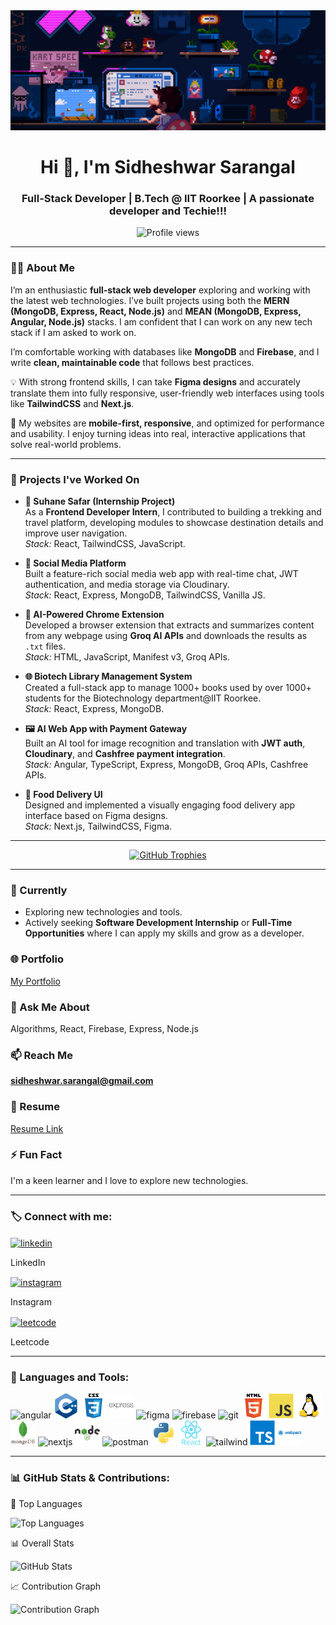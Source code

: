 <div align="center">
  <img src="computer2.gif" alt="Sidheshwar Sarangal - Developer" width="900"/> <!-- image -->
  <h1>Hi 👋, I'm Sidheshwar Sarangal</h1>
  <h3>Full-Stack Developer | B.Tech @ IIT Roorkee | A passionate developer and Techie!!!</h3>

</div>

<p align="center">
  <img src="https://komarev.com/ghpvc/?username=sidheshwarsarangal&label=Profile%20views&color=0e75b6&style=flat" alt="Profile views" /> <!-- image -->
</p>


---

### 👨‍💻 About Me

I’m an enthusiastic **full-stack web developer** exploring and working with the latest web technologies. I’ve built projects using both the **MERN (MongoDB, Express, React, Node.js)** and **MEAN (MongoDB, Express, Angular, Node.js)** stacks. I am confident that I can work on any new tech stack if I am asked to work on.

I’m comfortable working with databases like **MongoDB** and **Firebase**, and I write **clean, maintainable code** that follows best practices.

💡 With strong frontend skills, I can take **Figma designs** and accurately translate them into fully responsive, user-friendly web interfaces using tools like **TailwindCSS** and **Next.js**.

🚀 My websites are **mobile-first, responsive**, and optimized for performance and usability. I enjoy turning ideas into real, interactive applications that solve real-world problems.

---

### 🔧 Projects I've Worked On

- **🌄 Suhane Safar (Internship Project)**  
  As a **Frontend Developer Intern**, I contributed to building a trekking and travel platform, developing modules to showcase destination details and improve user navigation.  
  *Stack:* React, TailwindCSS, JavaScript.

- **🔗 Social Media Platform**  
  Built a feature-rich social media web app with real-time chat, JWT authentication, and media storage via Cloudinary.  
  *Stack:* React, Express, MongoDB, TailwindCSS, Vanilla JS.

- **🧠 AI-Powered Chrome Extension**  
  Developed a browser extension that extracts and summarizes content from any webpage using **Groq AI APIs** and downloads the results as `.txt` files.  
  *Stack:* HTML, JavaScript, Manifest v3, Groq APIs.

- **🌐 Biotech Library Management System**  
  Created a full-stack app to manage 1000+ books used by over 1000+ students for the Biotechnology department@IIT Roorkee.  
  *Stack:* React, Express, MongoDB.

- **🖼️ AI Web App with Payment Gateway**  
  Built an AI tool for image recognition and translation with **JWT auth**, **Cloudinary**, and **Cashfree payment integration**.  
  *Stack:* Angular, TypeScript, Express, MongoDB, Groq APIs, Cashfree APIs.

- **📱 Food Delivery UI**  
  Designed and implemented a visually engaging food delivery app interface based on Figma designs.  
  *Stack:* Next.js, TailwindCSS, Figma.

---

<div align="center">
  <a href="https://github.com/ryo-ma/github-profile-trophy">
    <img src="https://github-profile-trophy.vercel.app/?username=sidheshwarsarangal&theme=algolia&row=2&column=4" alt="GitHub Trophies"/> <!-- image -->
  </a>
</div>

---

### 🌱 Currently
- Exploring new technologies and tools.
- Actively seeking **Software Development Internship** or **Full-Time Opportunities** where I can apply my skills and grow as a developer.


### 🌐 Portfolio
[My Portfolio](https://portfolio-sidh-hosted-front.onrender.com/) <!-- link -->

### 💬 Ask Me About
Algorithms, React, Firebase, Express, Node.js

### 📫 Reach Me
**sidheshwar.sarangal@gmail.com**

### 📄 Resume
[Resume Link](https://drive.google.com/file/d/1ZM3pFeTjstL9ySSP7hwrn7j7N66o2ZBy/view?usp=drive_link) <!-- link -->

### ⚡ Fun Fact
I'm a keen learner and I love to explore new technologies.

---

### 🏷️ Connect with me:

<p align="left">

  
  
  <a href="https://linkedin.com/in/sidheshwar-sarangal-0b31482b8" target="blank">
    <img align="center" src="https://raw.githubusercontent.com/rahuldkjain/github-profile-readme-generator/master/src/images/icons/Social/linked-in-alt.svg" alt="linkedin" height="30" width="40" /> <!-- image -->
  </a>


  LinkedIn
  
  <a href="https://instagram.com/sidheshwar.sarangal" target="blank">
    <img align="center" src="https://raw.githubusercontent.com/rahuldkjain/github-profile-readme-generator/master/src/images/icons/Social/instagram.svg" alt="instagram" height="30" width="40" /> <!-- image -->
  </a>


  Instagram
  
  <a href="https://leetcode.com/u/sidheshwarsarangal/" target="blank">
    <img align="center" src="https://raw.githubusercontent.com/rahuldkjain/github-profile-readme-generator/master/src/images/icons/Social/leet-code.svg" alt="leetcode" height="30" width="40" /> <!-- image -->
  </a>
</p>

  
  Leetcode

---

### 🧰 Languages and Tools: 

<p align="left">
  <img src="https://angular.io/assets/images/logos/angular/angular.svg" alt="angular" width="40" height="40"/> <!-- image -->
  <img src="https://raw.githubusercontent.com/devicons/devicon/master/icons/cplusplus/cplusplus-original.svg" alt="cplusplus" width="40" height="40"/> <!-- image -->
  <img src="https://raw.githubusercontent.com/devicons/devicon/master/icons/css3/css3-original-wordmark.svg" alt="css3" width="40" height="40"/> <!-- image -->
  <img src="https://raw.githubusercontent.com/devicons/devicon/master/icons/express/express-original-wordmark.svg" alt="express" width="40" height="40"/> <!-- image -->
  <img src="https://www.vectorlogo.zone/logos/figma/figma-icon.svg" alt="figma" width="40" height="40"/> <!-- image -->
  <img src="https://www.vectorlogo.zone/logos/firebase/firebase-icon.svg" alt="firebase" width="40" height="40"/> <!-- image -->
  <img src="https://www.vectorlogo.zone/logos/git-scm/git-scm-icon.svg" alt="git" width="40" height="40"/> <!-- image -->
  <img src="https://raw.githubusercontent.com/devicons/devicon/master/icons/html5/html5-original-wordmark.svg" alt="html5" width="40" height="40"/> <!-- image -->
  <img src="https://raw.githubusercontent.com/devicons/devicon/master/icons/javascript/javascript-original.svg" alt="javascript" width="40" height="40"/> <!-- image -->
  <img src="https://raw.githubusercontent.com/devicons/devicon/master/icons/linux/linux-original.svg" alt="linux" width="40" height="40"/> <!-- image -->
  <img src="https://raw.githubusercontent.com/devicons/devicon/master/icons/mongodb/mongodb-original-wordmark.svg" alt="mongodb" width="40" height="40"/> <!-- image -->
  <img src="https://cdn.worldvectorlogo.com/logos/nextjs-2.svg" alt="nextjs" width="40" height="40"/> <!-- image -->
  <img src="https://raw.githubusercontent.com/devicons/devicon/master/icons/nodejs/nodejs-original-wordmark.svg" alt="nodejs" width="40" height="40"/> <!-- image -->
  <img src="https://encrypted-tbn0.gstatic.com/images?q=tbn:ANd9GcT-TB9d5YXwtKhv4NWbpeTBVveYvcxu9gMJng&s" alt="postman" width="40" height="40"/> <!-- image -->
  <img src="https://raw.githubusercontent.com/devicons/devicon/master/icons/python/python-original.svg" alt="python" width="40" height="40"/> <!-- image -->
  <img src="https://raw.githubusercontent.com/devicons/devicon/master/icons/react/react-original-wordmark.svg" alt="react" width="40" height="40"/> <!-- image -->
  <img src="https://www.vectorlogo.zone/logos/tailwindcss/tailwindcss-icon.svg" alt="tailwind" width="40" height="40"/> <!-- image -->
  <img src="https://raw.githubusercontent.com/devicons/devicon/master/icons/typescript/typescript-original.svg" alt="typescript" width="40" height="40"/> <!-- image -->
  <img src="https://raw.githubusercontent.com/devicons/devicon/master/icons/webpack/webpack-original-wordmark.svg" alt="webpack" width="40" height="40"/> <!-- image -->
</p>

---

### 📊 GitHub Stats & Contributions:

📌 Top Languages

<img src="https://github-readme-stats.vercel.app/api/top-langs/?username=sidheshwarsarangal&layout=compact&theme=radical" alt="Top Languages" /> <!-- graph -->


📊 Overall Stats

<img src="https://github-readme-stats.vercel.app/api?username=sidheshwarsarangal&show_icons=true&locale=en&theme=radical" alt="GitHub Stats" /> <!-- graph -->


📈 Contribution Graph

<img src="https://github-readme-activity-graph.vercel.app/graph?username=sidheshwarsarangal&theme=react-dark&hide_border=true" alt="Contribution Graph" /> <!-- graph -->

